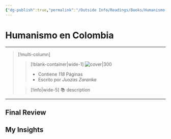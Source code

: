 ```yaml
---
{"dg-publish":true,"permalink":"/Outside Info/Readings/Books/Humanismo en Colombia/","title":"Humanismo en Colombia","created":"Monday, 2023-10-02, 12:58:03 pm","updated":"2023-10-02T12:58"}
---
```



# Humanismo en Colombia
- - -
> [!multi-column]
> 
> > [!blank-container|wide-1]
> >  ![cover|300](http://books.google.com/books/content?id=GdouAAAAYAAJ&printsec=frontcover&img=1&zoom=1&source=gbs_api)
> >- Contiene *118* Páginas
> >- Escrito por *Juozas Zaranka*
> 
> > [!info|wide-5] 📚 description
> > 
> 

- - -

## Final Review

## My Insights